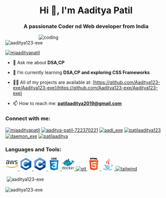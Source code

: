 <h1 align="center">Hi 👋, I'm Aaditya Patil</h1>
<h3 align="center">A passionate Coder nd Web developer from India</h3>
<img align="right" alt="coding" width="400" src="https://camo.githubusercontent.com/cae12fddd9d6982901d82580bdf321d81fb299141098ca1c2d4891870827bf17/68747470733a2f2f6d69726f2e6d656469756d2e636f6d2f6d61782f313336302f302a37513379765349765f7430696f4a2d5a2e676966"

<p align="left"> <img src="https://komarev.com/ghpvc/?username=aaditya123-exe&label=Profile%20views&color=0e75b6&style=flat" alt="aaditya123-exe" /> </p>

<p align="left"> <a href="https://twitter.com/miaadityapatil" target="blank"><img src="https://img.shields.io/twitter/follow/miaadityapatil?logo=twitter&style=for-the-badge" alt="miaadityapatil" /></a> </p>

- 💬 Ask me about **DSA,CP**

- 🌱 I’m currently learning **DSA,CP and exploring CSS Frameworks**


- 👨‍💻 All of my projects are available at: [https://github.com/Aaditya123-exe/Aaditya123-exe](https://github.com/Aaditya123-exe/Aaditya123-exe)

- 📫 How to reach me: **patilaaditya2019@gmail.com**

<h3 align="left">Connect with me:</h3>
<p align="left">
<a href="https://twitter.com/miaadityapatil" target="blank"><img align="center" src="https://raw.githubusercontent.com/rahuldkjain/github-profile-readme-generator/master/src/images/icons/Social/twitter.svg" alt="miaadityapatil" height="30" width="40" /></a>
<a href="https://linkedin.com/in/aaditya-patil-722370221" target="blank"><img align="center" src="https://raw.githubusercontent.com/rahuldkjain/github-profile-readme-generator/master/src/images/icons/Social/linked-in-alt.svg" alt="aaditya-patil-722370221" height="30" width="40" /></a>
<a href="https://www.codechef.com/users/aadi_exe" target="blank"><img align="center" src="https://cdn.jsdelivr.net/npm/simple-icons@3.1.0/icons/codechef.svg" alt="aadi_exe" height="30" width="40" /></a>
<a href="https://codeforces.com/profile/patilaaditya123" target="blank"><img align="center" src="https://raw.githubusercontent.com/rahuldkjain/github-profile-readme-generator/master/src/images/icons/Social/codeforces.svg" alt="patilaaditya123" height="30" width="40" /></a>
<a href="https://www.leetcode.com/daemon_exe" target="blank"><img align="center" src="https://raw.githubusercontent.com/rahuldkjain/github-profile-readme-generator/master/src/images/icons/Social/leet-code.svg" alt="daemon_exe" height="30" width="40" /></a>
<a href="https://auth.geeksforgeeks.org/user/patilaaditya" target="blank"><img align="center" src="https://raw.githubusercontent.com/rahuldkjain/github-profile-readme-generator/master/src/images/icons/Social/geeks-for-geeks.svg" alt="patilaaditya" height="30" width="40" /></a>
</p>

<h3 align="left">Languages and Tools:</h3>
<p align="left"> <a href="https://aws.amazon.com" target="_blank" rel="noreferrer"> <img src="https://raw.githubusercontent.com/devicons/devicon/master/icons/amazonwebservices/amazonwebservices-original-wordmark.svg" alt="aws" width="40" height="40"/> </a> <a href="https://www.cprogramming.com/" target="_blank" rel="noreferrer"> <img src="https://raw.githubusercontent.com/devicons/devicon/master/icons/c/c-original.svg" alt="c" width="40" height="40"/> </a> <a href="https://www.w3schools.com/cpp/" target="_blank" rel="noreferrer"> <img src="https://raw.githubusercontent.com/devicons/devicon/master/icons/cplusplus/cplusplus-original.svg" alt="cplusplus" width="40" height="40"/> </a> <a href="https://www.w3schools.com/css/" target="_blank" rel="noreferrer"> <img src="https://raw.githubusercontent.com/devicons/devicon/master/icons/css3/css3-original-wordmark.svg" alt="css3" width="40" height="40"/> </a> <a href="https://www.docker.com/" target="_blank" rel="noreferrer"> <img src="https://raw.githubusercontent.com/devicons/devicon/master/icons/docker/docker-original-wordmark.svg" alt="docker" width="40" height="40"/> </a> <a href="https://git-scm.com/" target="_blank" rel="noreferrer"> <img src="https://www.vectorlogo.zone/logos/git-scm/git-scm-icon.svg" alt="git" width="40" height="40"/> </a> <a href="https://www.w3.org/html/" target="_blank" rel="noreferrer"> <img src="https://raw.githubusercontent.com/devicons/devicon/master/icons/html5/html5-original-wordmark.svg" alt="html5" width="40" height="40"/> </a> <a href="https://www.java.com" target="_blank" rel="noreferrer"> <img src="https://raw.githubusercontent.com/devicons/devicon/master/icons/java/java-original.svg" alt="java" width="40" height="40"/> </a> <a href="https://tailwindcss.com/" target="_blank" rel="noreferrer"> <img src="https://www.vectorlogo.zone/logos/tailwindcss/tailwindcss-icon.svg" alt="tailwind" width="40" height="40"/> </a> </p>



<p>&nbsp;<img align="center" src="https://github-readme-stats.vercel.app/api?username=aaditya123-exe&show_icons=true&locale=en" alt="aaditya123-exe" /></p>

<p><img align="center" src="https://github-readme-streak-stats.herokuapp.com/?user=aaditya123-exe&" alt="aaditya123-exe" /></p>
